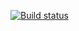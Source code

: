 [![Build status](https://build.appcenter.ms/v0.1/apps/73215e21-9274-42df-85de-b630fa660ea5/branches/dev/badge)](https://appcenter.ms)
